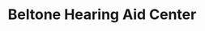 ---
title: "Beltone Hearing Aid Center"
url: /waterville/beltone-hearing-aid-center/
shop: hearing aids
---